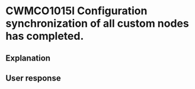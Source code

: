# CWMCO1015I Configuration synchronization of all custom nodes has completed.

## Explanation

## User response